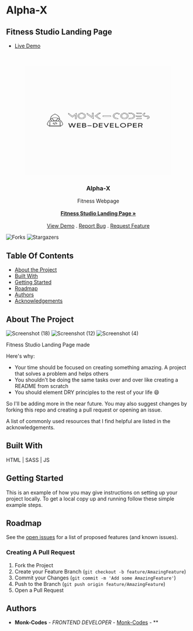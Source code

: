 # Alpha-X
## Fitness Studio Landing Page
- [Live Demo](https://Alpha-dx.netlify.app/)
<br/>
<p align="center">
<img src="logo.png" alt="image" width="400" height="300">
  <a href="https://github.com/Monk-Codes/Alpha-X">
  </a>
  <h3 align="center">Alpha-X</h3>

  <p align="center">
    Fitness Webpage
    <br/>
    <br/>
    <a href="https://github.com/Monk-Codes/Alpha-X"><strong>Fitness Studio Landing Page »</strong></a>
    <br/>
    <br/>
    <a href="https://github.com/Monk-Codes/Alpha-X">View Demo</a>
    .
    <a href="https://github.com/Monk-Codes/Alpha-X/issues">Report Bug</a>
    .
    <a href="https://github.com/Monk-Codes/Alpha-X/issues">Request Feature</a>
  </p>
</p>

![Forks](https://img.shields.io/github/forks/Monk-Codes/Alpha-X?style=social) ![Stargazers](https://img.shields.io/github/stars/Monk-Codes/Alpha-X?style=social) 

## Table Of Contents

* [About the Project](#about-the-project)
* [Built With](#built-with)
* [Getting Started](#getting-started)
* [Roadmap](#roadmap)
* [Authors](#authors)
* [Acknowledgements](#acknowledgements)

## About The Project
![Screenshot (18)](https://github.com/Monk-Codes/Aplha-X/assets/84877191/1ce50c9a-ac71-4596-aed1-f111e6eb3bf9)
![Screenshot (12)](https://github.com/Monk-Codes/Aplha-X/assets/84877191/276e6c2b-87af-465a-a5c6-c5a0e7660840)
![Screenshot (4)](https://github.com/Monk-Codes/Aplha-X/assets/84877191/cc5377c3-845b-4886-8bd4-4f7ff8bceb59)
    
Fitness Studio Landing Page made 

Here's why:

* Your time should be focused on creating something amazing. A project that solves a problem and helps others
* You shouldn't be doing the same tasks over and over like creating a README from scratch
* You should element DRY principles to the rest of your life :smile:

 So I'll be adding more in the near future. You may also suggest changes by forking this repo and creating a pull request or opening an issue.

A list of commonly used resources that I find helpful are listed in the acknowledgements.

## Built With

HTML | SASS | JS

## Getting Started

This is an example of how you may give instructions on setting up your project locally.
To get a local copy up and running follow these simple example steps.

## Roadmap

See the [open issues](https://github.com/Monk-Codes//issues) for a list of proposed features (and known issues).

### Creating A Pull Request

1. Fork the Project
2. Create your Feature Branch (`git checkout -b feature/AmazingFeature`)
3. Commit your Changes (`git commit -m 'Add some AmazingFeature'`)
4. Push to the Branch (`git push origin feature/AmazingFeature`)
5. Open a Pull Request

## Authors

* **Monk-Codes** - *FRONTEND DEVELOPER* - [Monk-Codes](https://github.com/Monk-Codes) - **
